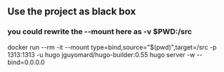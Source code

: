## Use the project as black box
### you could rewrite the --mount here as -v $PWD:/src
docker run --rm -it --mount type=bind,source="$(pwd)",target=/src -p 1313:1313 -u hugo jguyomard/hugo-builder:0.55 hugo server -w --bind=0.0.0.0
